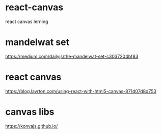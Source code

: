 # react-canvas
react canvas lerning

# mandelwat set
https://medium.com/dailyjs/the-mandelwat-set-c3037204bf83

# react canvas

https://blog.lavrton.com/using-react-with-html5-canvas-871d07d8d753

# canvas libs

https://konvajs.github.io/
